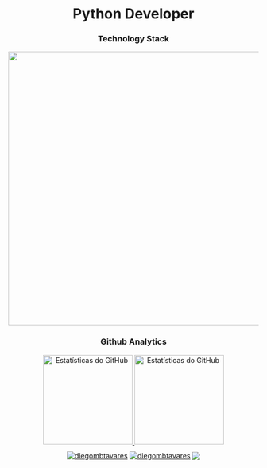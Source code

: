 </div>

<h1 align="center"> Python Developer </h1>

<!-- TECHNOLOGY STACK -->
<h3 align="center">Technology Stack</h3>
<div align="center">
  <img width="550"
  src="https://skillicons.dev/icons?i=html,css,docker,git,python,aws,azure,linux" />
</div>
<!-- TECHNOLOGY STACK END -->

<!-- ESTATISTICS -->
<h3 align="center">Github Analytics</h3>
<div align="center">
  <a href="https://github.com/diegombtavares">
 <img height="180em" src="https://github-readme-stats.vercel.app/api?username=diegombtavares&show_icons=true&layout=compact&langs_count=7&theme=tokyonight" alt="Estatísticas do GitHub"/>
 <img height="180em" src="https://github-readme-stats.vercel.app/api/top-langs/?username=diegombtavares&layout=compact&langs_count=7&theme=tokyonight" alt="Estatísticas do GitHub"/>
<!-- ESTATISTICS END -->


<!-- SOCIAL MEDIAS --> 
<p align="center" style="margin-top: 10px;">
  <a href="https://linkedin.com/in/diegombtavares" target="blank"><img align="center" src="https://img.shields.io/badge/-LinkedIn-%230077B5?style=for-the-badge&logo=linkedin&logoColor=white" alt="diegombtavares" target="_blank" /></a>
  <a href="https://instagram.com/diegombtavares" target="blank"><img align="center" src="https://img.shields.io/badge/-Instagram-%23E4405F?style=for-the-badge&logo=instagram&logoColor=white" target="_blank" alt="diegombtavares" /></a>
  <a href="mailto:diegotavares.infra@gmail.com" target="_blank"><img align="center" src="https://img.shields.io/badge/Gmail-D14836?style=for-the-badge&logo=gmail&logoColor=white"></a>
</p>
</div>
<!-- SOCIAL MEDIAS END -->
